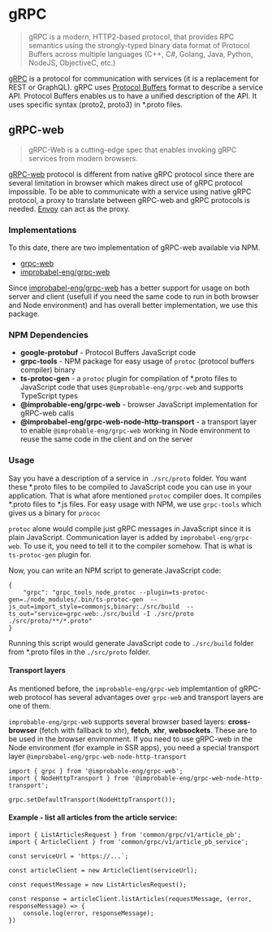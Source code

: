 # gRPC

> gRPC is a modern, HTTP2-based protocol, that provides RPC semantics using the strongly-typed binary data format of Protocol Buffers across multiple languages (C++, C#, Golang, Java, Python, NodeJS, ObjectiveC, etc.)

[gRPC](https://grpc.io/) is a protocol for communication with services (it is a replacement for REST or GraphQL). gRPC uses [Protocol Buffers](https://developers.google.com/protocol-buffers) format to describe a service API. Protocol Buffers enables us to have a unified description of the API. It uses specific syntax (proto2, proto3) in \*.proto files.

## gRPC-web

> gRPC-Web is a cutting-edge spec that enables invoking gRPC services from modern browsers.

[gRPC-web](https://github.com/grpc/grpc/blob/master/doc/PROTOCOL-WEB.md) protocol is different from native gRPC protocol since there are several limitation in browser which makes direct use of gRPC protocol impossible. To be able to communicate with a service using native gRPC protocol, a proxy to translate between gRPC-web and gRPC protocols is needed. [Envoy](https://www.envoyproxy.io/docs/envoy/latest/intro/arch_overview/other_protocols/grpc) can act as the proxy.

### Implementations

To this date, there are two implementation of gRPC-web available via NPM.

- [grpc-web](https://www.npmjs.com/package/grpc-web)
- [improbabel-eng/grpc-web](https://www.npmjs.com/package/@improbable-eng/grpc-web)

Since [improbabel-eng/grpc-web](https://www.npmjs.com/package/@improbable-eng/grpc-web) has a better support for usage on both server and client (usefull if you need the same code to run in both browser and Node environment) and has overall better implementation, we use this package.

### NPM Dependencies

- **google-protobuf** - Protocol Buffers JavaScript code
- **grpc-tools** - NPM package for easy usage of `protoc` (protocol buffers compiler) binary
- **ts-protoc-gen** - a `protoc` plugin for compilation of \*.proto files to JavaScript code that uses `@improbable-eng/grpc-web` and supports TypeScript types
- **@improbable-eng/grpc-web** - browser JavaScript implementation for gRPC-web calls
- **@improbabel-eng/grpc-web-node-http-transport** - a transport layer to enable `@improbable-eng/grpc-web` working in Node environment to reuse the same code in the client and on the server

### Usage

Say you have a description of a service in `./src/proto` folder. You want these \*.proto files to be compiled to JavaScript code you can use in your application. That is what afore mentioned `protoc` compiler does. It compiles \*.proto files to \*.js files. For easy usage with NPM, we use `grpc-tools` which gives us a binary for `prococ`

`protoc` alone would compile just gRPC messages in JavaScript since it is plain JavaScript. Communication layer is added by `improbabel-eng/grpc-web`. To use it, you need to tell it to the compiler somehow. That is what is `ts-protoc-gen` plugin for.

Now, you can write an NPM script to generate JavaScript code:

```
{
    "grpc": "grpc_tools_node_protoc --plugin=ts-protoc-gen=./node_modules/.bin/ts-protoc-gen  --js_out=import_style=commonjs,binary:./src/build  --ts_out="service=grpc-web:./src/build -I ./src/proto ./src/proto/**/*.proto"
}
```

Running this script would generate JavaScript code to `./src/build` folder from \*.proto files in the `./src/proto` folder.

#### Transport layers

As mentioned before, the `improbable-eng/grpc-web` implemtantion of gRPC-web protocol has several advantages over `grpc-web` and transport layers are one of them.

`improbable-eng/grpc-web` supports several browser based layers: **cross-browser** (fetch with fallback to xhr), **fetch**, **xhr**, **websockets**. These are to be used in the browser environment. If you need to use gRPC-web in the Node environment (for example in SSR apps), you need a special transport layer `@improbabel-eng/grpc-web-node-http-transport`

```
import { grpc } from '@improbable-eng/grpc-web';
import { NodeHttpTransport } from '@improbable-eng/grpc-web-node-http-transport';

grpc.setDefaultTransport(NodeHttpTransport());
```

#### Example - list all articles from the article service:

```
import { ListArticlesRequest } from 'common/grpc/v1/article_pb';
import { ArticleClient } from 'common/grpc/v1/article_pb_service';

const serviceUrl = 'https://...`;

const articleClient = new ArticleClient(serviceUrl);

const requestMessage = new ListArticlesRequest();

const response = articleClient.listArticles(requestMessage, (error, responseMessage) => {
    console.log(error, responseMessage);
})
```
